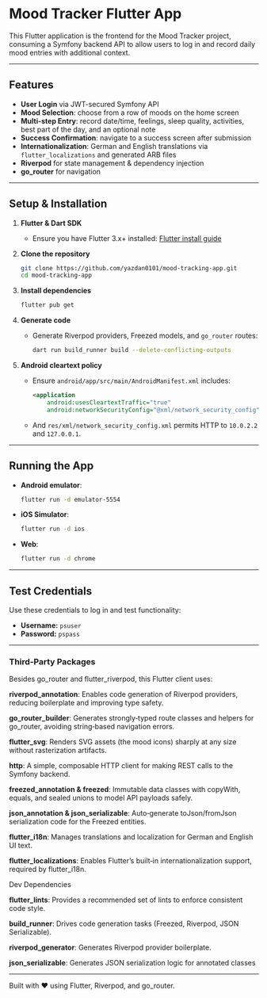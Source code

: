 # Mood Tracker Flutter App

This Flutter application is the frontend for the Mood Tracker project, consuming a Symfony backend
API to allow users to log in and record daily mood entries with additional context.

---

## Features

- **User Login** via JWT-secured Symfony API
- **Mood Selection**: choose from a row of moods on the home screen
- **Multi-step Entry**: record date/time, feelings, sleep quality, activities, best part of the day,
  and an optional note
- **Success Confirmation**: navigate to a success screen after submission
- **Internationalization**: German and English translations via `flutter_localizations` and
  generated ARB files
- **Riverpod** for state management & dependency injection
- **go_router** for navigation

---

## Setup & Installation

1. **Flutter & Dart SDK**
    - Ensure you have Flutter 3.x+
      installed: [Flutter install guide](https://flutter.dev/docs/get-started/install)

2. **Clone the repository**
   ```bash
   git clone https://github.com/yazdan0101/mood-tracking-app.git
   cd mood-tracking-app
   ```

3. **Install dependencies**
   ```bash
   flutter pub get
   ```

4. **Generate code**
    - Generate Riverpod providers, Freezed models, and `go_router` routes:
      ```bash
      dart run build_runner build --delete-conflicting-outputs
      ```

5. **Android cleartext policy**
    - Ensure `android/app/src/main/AndroidManifest.xml` includes:
      ```xml
      <application
          android:usesCleartextTraffic="true"
          android:networkSecurityConfig="@xml/network_security_config">
      ```
    - And `res/xml/network_security_config.xml` permits HTTP to `10.0.2.2` and `127.0.0.1`.

---

## Running the App

- **Android emulator**:
  ```bash
  flutter run -d emulator-5554
  ```

- **iOS Simulator**:
  ```bash
  flutter run -d ios
  ```

- **Web**:
  ```bash
  flutter run -d chrome
  ```

---

## Test Credentials

Use these credentials to log in and test functionality:

- **Username:** `psuser`
- **Password:** `pspass`
---
### Third‑Party Packages

Besides go_router and flutter_riverpod, this Flutter client uses:

**riverpod_annotation**: Enables code generation of Riverpod providers, reducing boilerplate and improving type safety.

**go_router_builder**: Generates strongly‑typed route classes and helpers for go_router, avoiding string‑based navigation errors.

**flutter_svg**: Renders SVG assets (the mood icons) sharply at any size without rasterization artifacts.

**http**: A simple, composable HTTP client for making REST calls to the Symfony backend.

**freezed_annotation & freezed**: Immutable data classes with copyWith, equals, and sealed unions to model API payloads safely.

**json_annotation & json_serializable**: Auto‑generate toJson/fromJson serialization code for the Freezed entities.

**flutter_i18n**: Manages translations and localization for German and English UI text.

**flutter_localizations**: Enables Flutter’s built‑in internationalization support, required by flutter_i18n.

Dev Dependencies

**flutter_lints**: Provides a recommended set of lints to enforce consistent code style.

**build_runner**: Drives code generation tasks (Freezed, Riverpod, JSON Serializable).

**riverpod_generator**: Generates Riverpod provider boilerplate.

**json_serializable**: Generates JSON serialization logic for annotated classes

---
Built with ❤️ using Flutter, Riverpod, and go_router.

